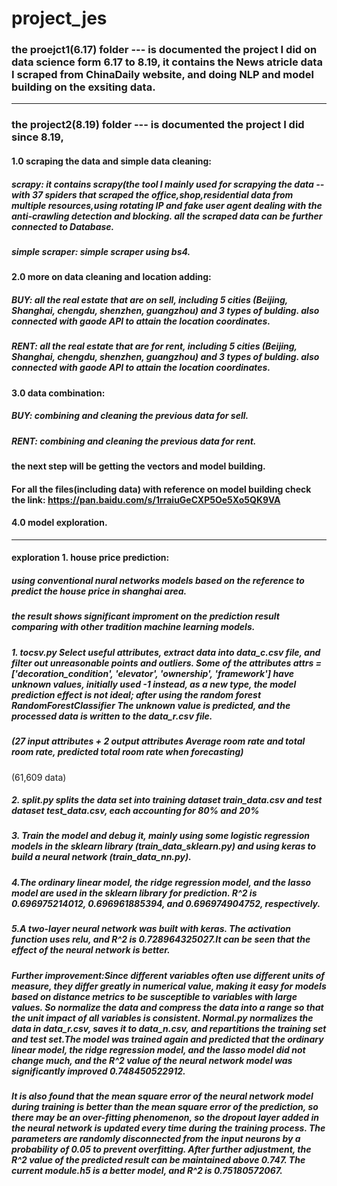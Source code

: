 # project_jes

### the proejct1(6.17) folder ---  is documented the project I did on data science form 6.17 to 8.19, it contains the News atricle data I scraped from ChinaDaily website, and doing NLP and model building on the exsiting data.

______________________________________________________________________________________________________________________________

### the project2(8.19) folder ---  is documented the project I did since 8.19,

#### 1.0 scraping the data and simple data cleaning:
##### scrapy: it contains scrapy(the tool I mainly used for scrapying the data -- with 37 spiders that scraped the office,shop,residential data from multiple resources,using rotating IP and fake user agent dealing with the anti-crawling detection and blocking. all the scraped data can be further connected to Database.
##### simple scraper: simple scraper using bs4.

#### 2.0 more on data cleaning and location adding:
##### BUY: all the real estate that are on sell, including 5 cities (Beijing, Shanghai, chengdu, shenzhen, guangzhou) and 3 types of bulding. also connected with gaode API to attain the location coordinates.
##### RENT: all the real estate that are for rent, including 5 cities (Beijing, Shanghai, chengdu, shenzhen, guangzhou) and 3 types of bulding. also connected with gaode API to attain the location coordinates.


#### 3.0 data combination:
##### BUY: combining and cleaning the previous data for sell.
##### RENT: combining and cleaning the previous data for rent.

#### the next step will be getting the vectors and model building.

#### For all the files(including data) with reference on model building check the link: https://pan.baidu.com/s/1rraiuGeCXP5Oe5Xo5QK9VA

#### 4.0 model exploration.
___________________________________________
#### exploration 1. house price prediction:
  ##### using conventional nural networks models based on the reference to predict the house price in shanghai area.
  ##### the result shows significant improment on the prediction result comparing with other tradition machine learning models.
  ##### 1. tocsv.py Select useful attributes, extract data into data_c.csv file, and filter out unreasonable points and outliers. Some of the attributes attrs = ['decoration_condition', 'elevator', 'ownership', 'framework'] have unknown values, initially used -1 instead, as a new type, the model prediction effect is not ideal; after using the random forest RandomForestClassifier The unknown value is predicted, and the processed data is written to the data_r.csv file.
  ##### (27 input attributes + 2 output attributes Average room rate and total room rate, predicted total room rate when forecasting)
  (61,609 data)
  ##### 2. split.py splits the data set into training dataset train_data.csv and test dataset test_data.csv, each accounting for 80% and 20%
  ##### 3. Train the model and debug it, mainly using some logistic regression models in the sklearn library (train_data_sklearn.py) and using keras to build a neural network (train_data_nn.py).

  ##### 4.The ordinary linear model, the ridge regression model, and the lasso model are used in the sklearn library for prediction. R^2 is 0.696975214012, 0.696961885394, and 0.696974904752, respectively.
  
  ##### 5.A two-layer neural network was built with keras. The activation function uses relu, and R^2 is 0.728964325027.It can be seen that the effect of the neural network is better.

  ##### Further improvement:Since different variables often use different units of measure, they differ greatly in numerical value, making it easy for models based on distance metrics to be susceptible to variables with large values. So normalize the data and compress the data into a range so that the unit impact of all variables is consistent. Normal.py normalizes the data in data_r.csv, saves it to data_n.csv, and repartitions the training set and test set.The model was trained again and predicted that the ordinary linear model, the ridge regression model, and the lasso model did not change much, and the R^2 value of the neural network model was significantly improved 0.748450522912.
  
  ##### It is also found that the mean square error of the neural network model during training is better than the mean square error of the prediction, so there may be an over-fitting phenomenon, so the dropout layer added in the neural network is updated every time during the training process. The parameters are randomly disconnected from the input neurons by a probability of 0.05 to prevent overfitting. After further adjustment, the R^2 value of the predicted result can be maintained above 0.747. The current module.h5 is a better model, and R^2 is 0.75180572067.




